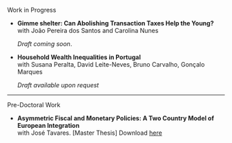 Work in Progress

- **Gimme shelter: Can Abolishing Transaction Taxes Help the Young?**  
  with João Pereira dos Santos and Carolina Nunes
  
  *Draft coming soon*. 
 

- **Household Wealth Inequalities in Portugal**  
  with Susana Peralta, David Leite-Neves, Bruno Carvalho, Gonçalo Marques   

  *Draft available upon request*   

---

Pre-Doctoral Work 

- **Asymmetric Fiscal and Monetary Policies: A Two Country Model of European Integration**  
  with José Tavares. [Master Thesis]
  Download [here](/assets/img/master.pdf)
